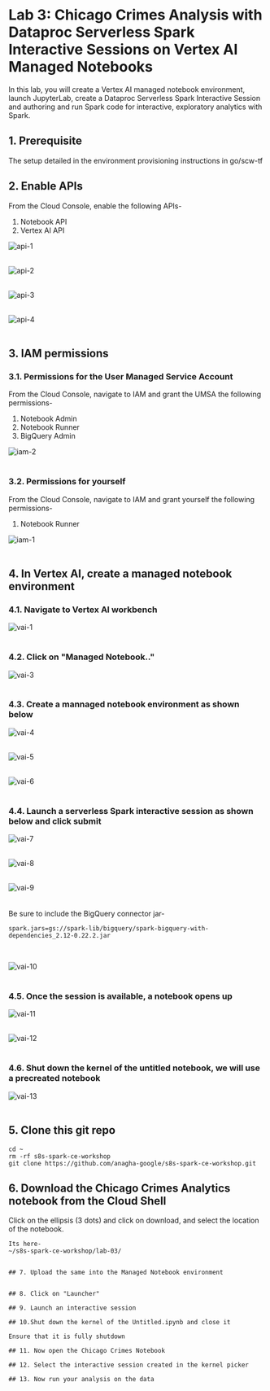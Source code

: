 # Lab 3: Chicago Crimes Analysis with Dataproc Serverless Spark Interactive Sessions on Vertex AI Managed Notebooks

In this lab, you will create a Vertex AI managed notebook environment, launch JupyterLab, create a Dataproc Serverless Spark Interactive Session and  authoring and run Spark code for interactive, exploratory analytics with Spark.

## 1. Prerequisite
The setup detailed in the environment provisioning instructions in go/scw-tf

## 2. Enable APIs

From the Cloud Console, enable the following APIs-
1. Notebook API
2. Vertex AI API

![api-1](../images/03-enable-apis-01.png)  
<br>

![api-2](../images/03-enable-apis-02.png)  
<br>

![api-3](../images/03-enable-apis-03.png)  
<br>

![api-4](../images/03-enable-apis-04.png)  
<br>

## 3. IAM permissions

### 3.1. Permissions for the User Managed Service Account
From the Cloud Console, navigate to IAM and grant the UMSA the following permissions-
1. Notebook Admin
2. Notebook Runner
3. BigQuery Admin

![iam-2](../images/03-iam-02.png)  
<br>


### 3.2. Permissions for yourself
From the Cloud Console, navigate to IAM and grant yourself the following permissions-
1. Notebook Runner

![iam-1](../images/03-iam-01.png)  
<br>

## 4. In Vertex AI, create a managed notebook environment

### 4.1. Navigate to Vertex AI workbench

![vai-1](../images/03-vai-01.png)  
<br>

### 4.2. Click on "Managed Notebook.."

![vai-3](../images/03-vai-03.png)  
<br>

### 4.3. Create a mannaged notebook environment as shown below

![vai-4](../images/03-vai-04.png)  
<br>

![vai-5](../images/03-vai-05.png)  
<br>

![vai-6](../images/03-vai-06.png)  
<br>

### 4.4. Launch a serverless Spark interactive session as shown below and click submit

![vai-7](../images/03-vai-07.png)  
<br>

![vai-8](../images/03-vai-08.png)  
<br>

![vai-9](../images/03-vai-09.png)  
<br>
<br>
Be sure to include the BigQuery connector jar-

```
spark.jars=gs://spark-lib/bigquery/spark-bigquery-with-dependencies_2.12-0.22.2.jar
```

<br>

![vai-10](../images/03-vai-10.png)  
<br>

### 4.5. Once the session is available, a notebook opens up
![vai-11](../images/03-vai-11.png)  
<br>

![vai-12](../images/03-vai-12.png)  
<br>

### 4.6. Shut down the kernel of the untitled notebook, we will use a precreated notebook

![vai-13](../images/03-vai-13.png)  
<br>

## 5. Clone this git repo

```
cd ~
rm -rf s8s-spark-ce-workshop
git clone https://github.com/anagha-google/s8s-spark-ce-workshop.git
```

## 6. Download the Chicago Crimes Analytics notebook from the Cloud Shell

Click on the ellipsis (3 dots) and click on download, and select the location of the notebook.
<br>
```
Its here-
~/s8s-spark-ce-workshop/lab-03/
 

## 7. Upload the same into the Managed Notebook environment


## 8. Click on "Launcher"

## 9. Launch an interactive session

## 10.Shut down the kernel of the Untitled.ipynb and close it

Ensure that it is fully shutdown

## 11. Now open the Chicago Crimes Notebook

## 12. Select the interactive session created in the kernel picker

## 13. Now run your analysis on the data

